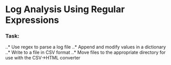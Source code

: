 # Log Analysis Using Regular Expressions

### Task:
..* Use regex to parse a log file
..* Append and modify values in a dictionary
..* Write to a file in CSV format
..* Move files to the appropriate directory for use with the CSV->HTML converter
